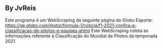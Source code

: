 ## By JvReis
Este programa é um WebScraping da seguinte página do Globo Esporte: https://ge.globo.com/motor/formula-1/noticia/f1-2021-confira-a-classificacao-de-pilotos-e-equipes.ghtml
Este WebScraping coleta as informações referente à Classificação do Mundial de Pilotos da temporada 2021.